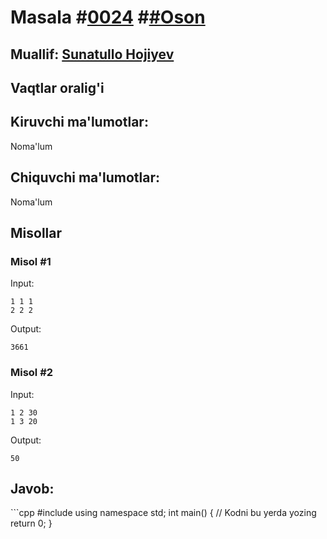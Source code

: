 
<h1>Masala #<a href="https://robocontest.uz/tasks/0024">0024</a> #<a href="https://robocontest.uz/tasks?category=1">#Oson</a></h1>
<h2> Muallif: <a href="https://robocontest.uz/profile/sunnat">Sunatullo Hojiyev</a></h2>
<h2>Vaqtlar oralig'i</h2>
<p></p>
<h2>Kiruvchi ma'lumotlar:</h2>
<p>Noma'lum</p>
<h2>Chiquvchi ma'lumotlar:</h2>
<p>Noma'lum</p>
<h2>Misollar</h2>

### Misol #1
Input:
```
1 1 1
2 2 2
```
Output:
```
3661
```

### Misol #2
Input:
```
1 2 30
1 3 20
```
Output:
```
50
```

<h2>Javob:</h2>
```cpp
#include <iostream>
using namespace std;
int main()
{
    // Kodni bu yerda yozing
    return 0;
}
